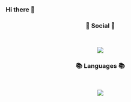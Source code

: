 ### Hi there 👋

<h3 align="center"><b>💌 Social 💌 </b></h3>
</br>
<p align="center">
<a href="mailto:dev.choi0409.gmail.com><img src="https://img.shields.io/badge/Gmail-D14836?style=for-the-badge&logo=gmail&logoColor=white&link=mailto:dev.choi0409.gmail.com"/></a>
<a href="https://www.instagram.com/choi0409__"><img src="https://img.shields.io/badge/Instagram-%23E4405F.svg?style=for-the-badge&logo=Instagram&logoColor=white&link=https://www.instagram.com/choi0409__"/></a>
</p>

<h3 align="center"><b>📚 Languages 📚</b></h3>
</br>
<p align="center">
<img src="https://img.shields.io/badge/java-3670A0?style=for-the-badge&logo=python&logoColor=ffdd54"/>
</p>
